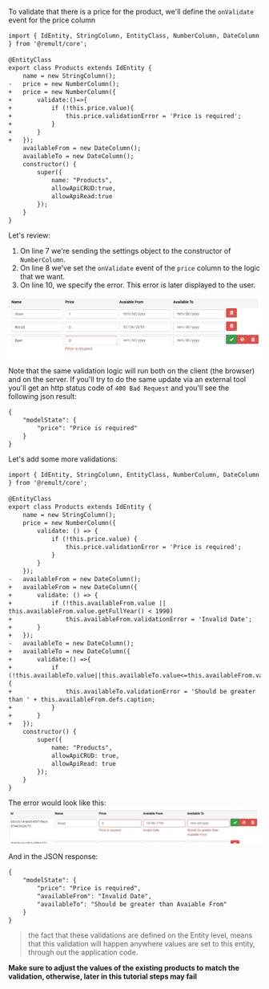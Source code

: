 To validate that there is a price for the product, we'll define the `onValidate` event for the price column
```csdiff
import { IdEntity, StringColumn, EntityClass, NumberColumn, DateColumn } from '@remult/core';

@EntityClass
export class Products extends IdEntity {
    name = new StringColumn();
-   price = new NumberColumn();
+   price = new NumberColumn({
+       validate:()=>{
+           if (!this.price.value){
+               this.price.validationError = 'Price is required';
+           }
+       }
+   });
    availableFrom = new DateColumn();
    availableTo = new DateColumn();
    constructor() {
        super({
            name: "Products",
            allowApiCRUD:true,
            allowApiRead:true
        });
    }
} 
```

Let's review:
1. On line 7 we're sending the settings object to the constructor of `NumberColumn`. 
2. On line 8 we've set the `onValidate` event of the `price` column to the logic that we want.
3. On line 10, we specify the error. This error is later displayed to the user.

![](2019-10-06_14h33_33.png)

Note that the same validation logic will run both on the client (the browser) and on the server.
If you'll try to do the same update via an external tool you'll get an http status code of `400 Bad Request` and you'll see the following json result:
```
{
    "modelState": {
        "price": "Price is required"
    }
}
```

Let's add some more validations:
```csdiff
import { IdEntity, StringColumn, EntityClass, NumberColumn, DateColumn } from '@remult/core';

@EntityClass
export class Products extends IdEntity {
    name = new StringColumn();
    price = new NumberColumn({
        validate: () => {
            if (!this.price.value) {
                this.price.validationError = 'Price is required';
            }
        }
    });
-   availableFrom = new DateColumn();
+   availableFrom = new DateColumn({
+       validate: () => {
+           if (!this.availableFrom.value || this.availableFrom.value.getFullYear() < 1990)
+               this.availableFrom.validationError = 'Invalid Date';
+       }
+   });
-   availableTo = new DateColumn();
+   availableTo = new DateColumn({
+       validate:() =>{
+           if (!this.availableTo.value||this.availableTo.value<=this.availableFrom.value){
+               this.availableTo.validationError = 'Should be greater than ' + this.availableFrom.defs.caption;
+           }
+       }
+   });
    constructor() {
        super({
            name: "Products",
            allowApiCRUD: true,
            allowApiRead: true
        });
    }
} 
```

The error would look like this:
![](2019-10-06_14h42_16.png)

And in the JSON response:
```
{
    "modelState": {
        "price": "Price is required",
        "availableFrom": "Invalid Date",
        "availableTo": "Should be greater than Avaiable From"
    }
}
```

> the fact that these validations are defined on the Entity level, means that this validation will happen anywhere values are set to this entity, through out the application code.

**Make sure to adjust the values of the existing products to match the validation, otherwise, later in this tutorial steps may fail**